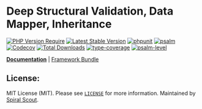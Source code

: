 # Deep Structural Validation, Data Mapper, Inheritance

[![PHP Version Require](https://poser.pugx.org/spiral/filters/require/php)](https://packagist.org/packages/spiral/filters)
[![Latest Stable Version](https://poser.pugx.org/spiral/filters/v/stable)](https://packagist.org/packages/spiral/filters)
[![phpunit](https://github.com/spiral/filters/actions/workflows/phpunit.yml/badge.svg)](https://github.com/spiral/filters/actions)
[![psalm](https://github.com/spiral/filters/actions/workflows/psalm.yml/badge.svg)](https://github.com/spiral/filters/actions)
[![Codecov](https://codecov.io/gh/spiral/filters/branch/master/graph/badge.svg)](https://codecov.io/gh/spiral/filters/)
[![Total Downloads](https://poser.pugx.org/spiral/filters/downloads)](https://packagist.org/packages/spiral/filters)
[![type-coverage](https://shepherd.dev/github/spiral/filters/coverage.svg)](https://shepherd.dev/github/spiral/filters)
[![psalm-level](https://shepherd.dev/github/spiral/filters/level.svg)](https://shepherd.dev/github/spiral/filters)

<b>[Documentation](https://spiral.dev/docs/filters-filter)</b> | [Framework Bundle](https://github.com/spiral/framework)

## License:

MIT License (MIT). Please see [`LICENSE`](./LICENSE) for more information. Maintained by [Spiral Scout](https://spiralscout.com).
